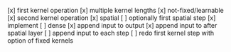 [x] first kernel operation
    [x] multiple kernel lengths
    [x] not-fixed/learnable
[x] second kernel operation
    [x] spatial
[ ] optionally first spatial step
    [x] implement
[ ] dense
    [x] append input to output
    [x] append input to after spatial layer
    [ ] append input to each step
[ ] redo first kernel step with option of fixed kernels